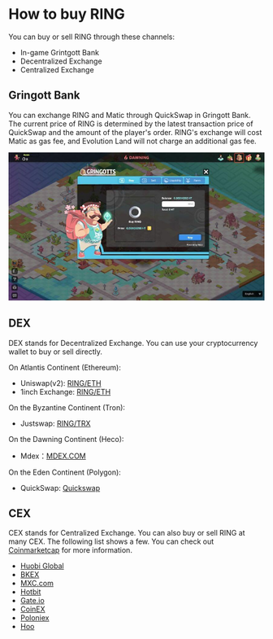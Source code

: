 # How to buy RING



You can buy or sell RING through these channels:

* In-game Grintgott Bank
* Decentralized Exchange
* Centralized Exchange

## Gringott Bank

You can exchange RING and Matic through QuickSwap in Gringott Bank. The current price of RING is determined by the latest transaction price of QuickSwap and the amount of the player's order. RING's exchange will cost Matic as gas fee, and Evolution Land will not charge an additional gas fee.

![Gringott](../../.gitbook/assets/tutorials-dawning-heco-how-to-buy-sell-ring-en-1.jpg)

## DEX

DEX stands for Decentralized Exchange. You can use your cryptocurrency wallet to buy or sell directly.

On Atlantis Continent \(Ethereum\):

* Uniswap\(v2\): [RING/ETH](https://info.uniswap.org/token/0x9469d013805bffb7d3debe5e7839237e535ec483)
* 1inch Exchange: [RING/ETH](https://1inch.exchange/#/RING/ETH)

On the Byzantine Continent \(Tron\):

* Justswap: [RING/TRX](https://justswap.io/#/scan/detail/trx/TL175uyihLqQD656aFx3uhHYe1tyGkmXaW)

On the Dawning Continent \(Heco\):

* Mdex：[MDEX.COM](https://ht.mdex.com/#/swap)

On the Eden Continent \(Polygon\):

* QuickSwap: [Quickswap](https://quickswap.exchange/#/swap)

## CEX

CEX stands for Centralized Exchange. You can also buy or sell RING at many CEX. The following list shows a few. You can check out [Coinmarketcap](https://coinmarketcap.com/currencies/darwinia-network/markets/) for more information.

* [Huobi Global](https://www.hbg.com/en-us/exchange/ring_usdt)
* [BKEX](https://www.bkex.com/trade/RING_USDT)
* [MXC.com](https://www.mxc.com/trade/easy#RING_USDT)
* [Hotbit](https://www.hotbit.io/exchange?symbol=RING_USDT)
* [Gate.io](https://gate.io/trade/ring_usdt)
* [CoinEX](https://www.coinex.com/trading?currency=usdt&dest=ring&tab=limit)
* [Poloniex](https://poloniex.com/exchange#usdt_ring)
* [Hoo](https://hoo.com/spot/ring-usdt)

